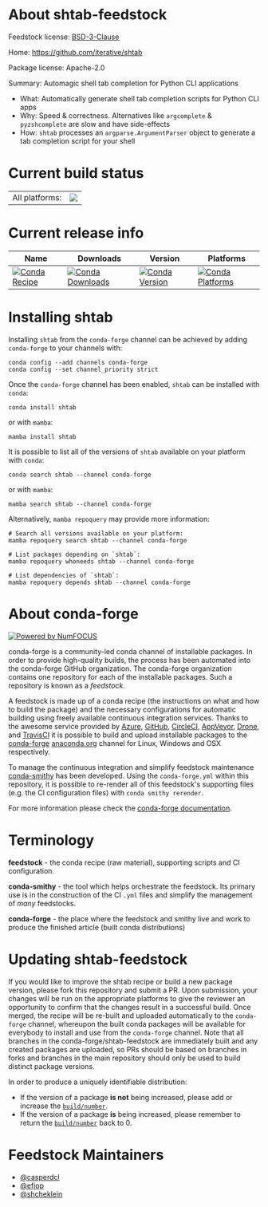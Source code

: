 About shtab-feedstock
=====================

Feedstock license: [BSD-3-Clause](https://github.com/conda-forge/shtab-feedstock/blob/main/LICENSE.txt)

Home: https://github.com/iterative/shtab

Package license: Apache-2.0

Summary: Automagic shell tab completion for Python CLI applications

- What: Automatically generate shell tab completion scripts for Python CLI apps
- Why: Speed & correctness. Alternatives like `argcomplete` & `pyzshcomplete` are slow and have side-effects
- How: `shtab` processes an `argparse.ArgumentParser` object to generate a tab completion script for your shell


Current build status
====================


<table><tr><td>All platforms:</td>
    <td>
      <a href="https://dev.azure.com/conda-forge/feedstock-builds/_build/latest?definitionId=10052&branchName=main">
        <img src="https://dev.azure.com/conda-forge/feedstock-builds/_apis/build/status/shtab-feedstock?branchName=main">
      </a>
    </td>
  </tr>
</table>

Current release info
====================

| Name | Downloads | Version | Platforms |
| --- | --- | --- | --- |
| [![Conda Recipe](https://img.shields.io/badge/recipe-shtab-green.svg)](https://anaconda.org/conda-forge/shtab) | [![Conda Downloads](https://img.shields.io/conda/dn/conda-forge/shtab.svg)](https://anaconda.org/conda-forge/shtab) | [![Conda Version](https://img.shields.io/conda/vn/conda-forge/shtab.svg)](https://anaconda.org/conda-forge/shtab) | [![Conda Platforms](https://img.shields.io/conda/pn/conda-forge/shtab.svg)](https://anaconda.org/conda-forge/shtab) |

Installing shtab
================

Installing `shtab` from the `conda-forge` channel can be achieved by adding `conda-forge` to your channels with:

```
conda config --add channels conda-forge
conda config --set channel_priority strict
```

Once the `conda-forge` channel has been enabled, `shtab` can be installed with `conda`:

```
conda install shtab
```

or with `mamba`:

```
mamba install shtab
```

It is possible to list all of the versions of `shtab` available on your platform with `conda`:

```
conda search shtab --channel conda-forge
```

or with `mamba`:

```
mamba search shtab --channel conda-forge
```

Alternatively, `mamba repoquery` may provide more information:

```
# Search all versions available on your platform:
mamba repoquery search shtab --channel conda-forge

# List packages depending on `shtab`:
mamba repoquery whoneeds shtab --channel conda-forge

# List dependencies of `shtab`:
mamba repoquery depends shtab --channel conda-forge
```


About conda-forge
=================

[![Powered by
NumFOCUS](https://img.shields.io/badge/powered%20by-NumFOCUS-orange.svg?style=flat&colorA=E1523D&colorB=007D8A)](https://numfocus.org)

conda-forge is a community-led conda channel of installable packages.
In order to provide high-quality builds, the process has been automated into the
conda-forge GitHub organization. The conda-forge organization contains one repository
for each of the installable packages. Such a repository is known as a *feedstock*.

A feedstock is made up of a conda recipe (the instructions on what and how to build
the package) and the necessary configurations for automatic building using freely
available continuous integration services. Thanks to the awesome service provided by
[Azure](https://azure.microsoft.com/en-us/services/devops/), [GitHub](https://github.com/),
[CircleCI](https://circleci.com/), [AppVeyor](https://www.appveyor.com/),
[Drone](https://cloud.drone.io/welcome), and [TravisCI](https://travis-ci.com/)
it is possible to build and upload installable packages to the
[conda-forge](https://anaconda.org/conda-forge) [anaconda.org](https://anaconda.org/)
channel for Linux, Windows and OSX respectively.

To manage the continuous integration and simplify feedstock maintenance
[conda-smithy](https://github.com/conda-forge/conda-smithy) has been developed.
Using the ``conda-forge.yml`` within this repository, it is possible to re-render all of
this feedstock's supporting files (e.g. the CI configuration files) with ``conda smithy rerender``.

For more information please check the [conda-forge documentation](https://conda-forge.org/docs/).

Terminology
===========

**feedstock** - the conda recipe (raw material), supporting scripts and CI configuration.

**conda-smithy** - the tool which helps orchestrate the feedstock.
                   Its primary use is in the construction of the CI ``.yml`` files
                   and simplify the management of *many* feedstocks.

**conda-forge** - the place where the feedstock and smithy live and work to
                  produce the finished article (built conda distributions)


Updating shtab-feedstock
========================

If you would like to improve the shtab recipe or build a new
package version, please fork this repository and submit a PR. Upon submission,
your changes will be run on the appropriate platforms to give the reviewer an
opportunity to confirm that the changes result in a successful build. Once
merged, the recipe will be re-built and uploaded automatically to the
`conda-forge` channel, whereupon the built conda packages will be available for
everybody to install and use from the `conda-forge` channel.
Note that all branches in the conda-forge/shtab-feedstock are
immediately built and any created packages are uploaded, so PRs should be based
on branches in forks and branches in the main repository should only be used to
build distinct package versions.

In order to produce a uniquely identifiable distribution:
 * If the version of a package **is not** being increased, please add or increase
   the [``build/number``](https://docs.conda.io/projects/conda-build/en/latest/resources/define-metadata.html#build-number-and-string).
 * If the version of a package **is** being increased, please remember to return
   the [``build/number``](https://docs.conda.io/projects/conda-build/en/latest/resources/define-metadata.html#build-number-and-string)
   back to 0.

Feedstock Maintainers
=====================

* [@casperdcl](https://github.com/casperdcl/)
* [@efiop](https://github.com/efiop/)
* [@shcheklein](https://github.com/shcheklein/)

